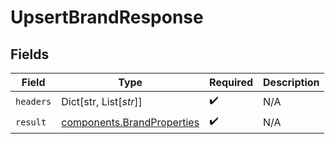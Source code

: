 # UpsertBrandResponse


## Fields

| Field                                                                    | Type                                                                     | Required                                                                 | Description                                                              |
| ------------------------------------------------------------------------ | ------------------------------------------------------------------------ | ------------------------------------------------------------------------ | ------------------------------------------------------------------------ |
| `headers`                                                                | Dict[str, List[*str*]]                                                   | :heavy_check_mark:                                                       | N/A                                                                      |
| `result`                                                                 | [components.BrandProperties](../../models/components/brandproperties.md) | :heavy_check_mark:                                                       | N/A                                                                      |
